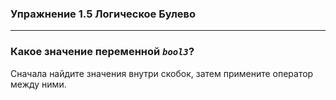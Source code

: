 ### Упражнение 1.5 Логическое Булево

***

### Какое значение переменной *`bool3`*?

<div class="hint">
  Сначала найдите значения внутри скобок, затем примените оператор между ними.
</div>
